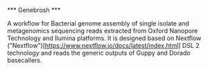 *** Genebrosh ***

A workflow for Bacterial genome assembly of single isolate and metagenomics sequencing reads extracted from Oxford Nanopore Technology and Ilumina platforms. It is designed based on Nextflow ("Nextflow")[https://www.nextflow.io/docs/latest/index.html] DSL 2 technology and reads the generic outputs of Guppy and Dorado basecallers. 


